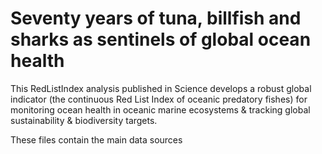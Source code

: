 # Seventy years of tuna, billfish and sharks as sentinels of global ocean health


This RedListIndex analysis published in Science develops a robust global indicator (the continuous Red List Index of oceanic predatory fishes) for monitoring ocean health in oceanic marine ecosystems & tracking global sustainability & biodiversity targets.

These files contain the main data sources

